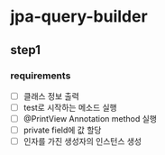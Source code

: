 # jpa-query-builder

## step1
### requirements
- [ ] 클래스 정보 출력
- [ ] test로 시작하는 메소드 실행
- [ ] @PrintView Annotation method 실행
- [ ] private field에 값 할당
- [ ] 인자를 가진 생성자의 인스턴스 생성